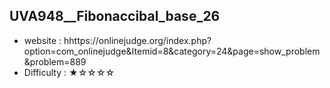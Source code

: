 ## UVA948__Fibonaccibal_base_26
+ website : hhttps://onlinejudge.org/index.php?option=com_onlinejudge&Itemid=8&category=24&page=show_problem&problem=889
+ Difficulty : ★☆☆☆☆
